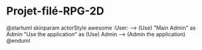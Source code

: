 # Projet-filé-RPG-2D


@startuml
skinparam actorStyle awesome
:User: --> (Use)
"Main Admin" as Admin
"Use the application" as (Use)
Admin --> (Admin the application)
@enduml
